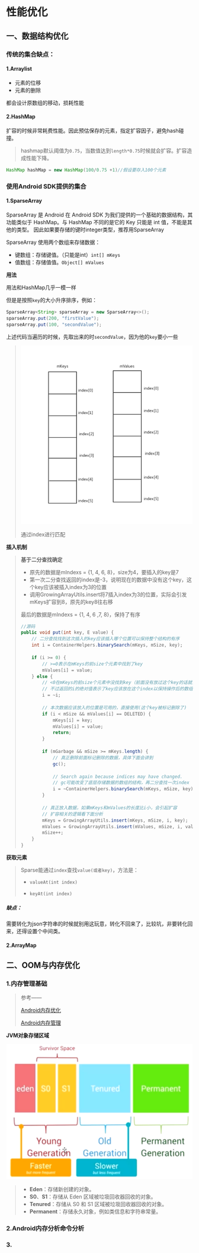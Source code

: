 # 性能优化

## 一、数据结构优化

### 传统的集合缺点：

#### 1.Arraylist

- 元素的位移
- 元素的删除

都会设计原数组的移动，损耗性能

#### 2.HashMap

扩容的时候非常耗费性能。因此预估保存的元素，指定扩容因子，避免hash碰撞。

> hashmap默认阈值为`0.75`，当数值达到`length*0.75`时候就会扩容。扩容造成性能下降。

```java
HashMap hashMap = new HashMap(100/0.75 +1)//假设要存入100个元素
```



### 使用Android SDK提供的集合

#### 1.SparseArray

SparseArray 是 Android 在 Android SDK 为我们提供的一个基础的数据结构，其功能类似于 HashMap。与 HashMap 不同的是它的 Key 只能是 int 值，不能是其他的类型。 因此如果要存储的键时integer类型，推荐用SparseArray

SparseArray 使用两个数组来存储数据：

- 键数组：存储键值。（只能是int）` int[] mKeys `
- 值数组：存储值值。` Object[] mValues `



**用法**

用法和HashMap几乎一模一样

但是是按照`key`的大小升序排序，例如：

```java
SparseArray<String> sparseArray = new SparseArray<>();
sparseArray.put(200, "firstValue");
sparseArray.put(100, "secondValue");
```

上述代码当遍历的时候，先取出来的时`secondValue`，因为他的`key`要小一些

>  ![sparsearray](性能优化.assets/16d6e1ec0455cdd6_tplv-t2oaga2asx-jj-mark_3024_0_0_0_q75.png)
>
> 通过index进行匹配 

**插入机制**

>  **基于二分查找确定** 
>
> - 原先的数据是mIndexs = {1, 4, 6, 8}，size为4，要插入的key是7
> - 第一次二分查找返回的index是-3，说明现在的数据中没有这个key，这个key应该被插入index为3的位置
> - 调用GrowingArrayUtils.insert将7插入index为3的位置，实际会引发mKeys扩容到8，原先的key8往右移
>
> 最后的数据是mIndexs = {1, 4, 6 ,7, 8}，保持了有序
>
> ```java
> //源码
> public void put(int key, E value) {
>     // 二分查找找到这次插入的key应该插入哪个位置可以保持整个结构的有序
>     int i = ContainerHelpers.binarySearch(mKeys, mSize, key);
> 
>     if (i >= 0) {
>         // >=0表示在mKeys的前size个元素中找到了key
>         mValues[i] = value;
>     } else {
>         // <0在mKeys的前size个元素中没找到key（前面没有放过这个key的话就会找不到）
>         // 不过返回的i的绝对值表示了key应该放在这个index以保持操作后的数组依然有序
>         i = ~i;
> 
>         // 本次数据应该放入的位置是可用的，直接使用(这个key被标记删除了)
>         if (i < mSize && mValues[i] == DELETED) {
>             mKeys[i] = key;
>             mValues[i] = value;
>             return;
>         }
> 
>         if (mGarbage && mSize >= mKeys.length) {
>             // 真正删除前面标记删除的数据，具体下面会讲到
>             gc();
> 
>             // Search again because indices may have changed.
>             // gc可能改变了底层存储数据的数组的结构，再二分查找一次index
>             i = ~ContainerHelpers.binarySearch(mKeys, mSize, key);
>         }
> 
>         // 真正放入数据，如果mKeys和mValues的长度比i小，会引起扩容
>         // 扩容相关的逻辑看下面分析
>         mKeys = GrowingArrayUtils.insert(mKeys, mSize, i, key);
>         mValues = GrowingArrayUtils.insert(mValues, mSize, i, value);
>         mSize++;
>     }
> }
> ```

**获取元素**

> Sparse能通过`index`查找`value(或者key)`，方法是：
>
> - `valueAt(int index)`
>
> - `keyAt(int index)` 

##### 缺点：

需要转化为json字符串的时候就别用这玩意，转化不回来了，比较坑，非要转化回来，还得设置个中间类。 

#### 2.ArrayMap





## 二、OOM与内存优化

### 1.内存管理基础

> 参考——
>
> [Android内存优化](https://tbfungeek.github.io/2016/06/02/Android-%E8%BF%9B%E9%98%B6%E4%B9%8B%E6%80%A7%E8%83%BD%E4%BC%98%E5%8C%96-%E5%86%85%E5%AD%98%E4%BC%98%E5%8C%96/)
>
> [Android内存管理](https://developer.android.com/topic/performance/memory-overview?hl=zh-cn)

**JVM对象存储区域**

![1702645703067](性能优化.assets/1702645703067.png)

> - **Eden**：存储新创建的对象。
> - **S0**、**S1**：存储从 Eden 区域被垃圾回收器回收的对象。
> - **Tenured**：存储从 S0 和 S1 区域被垃圾回收器回收的对象。
> - **Permanent**：存储永久对象，例如类信息和字符串常量。



### 2.Android内存分析命令分析



### 3.